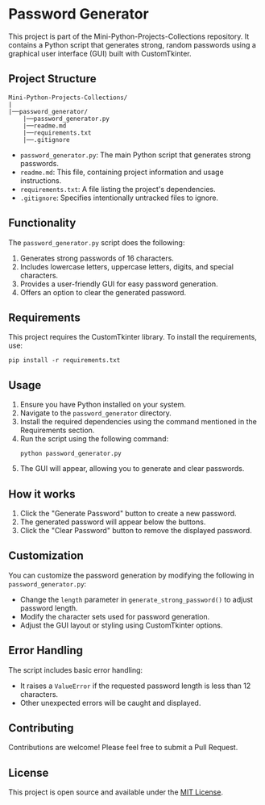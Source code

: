 # Password Generator

This project is part of the Mini-Python-Projects-Collections repository. It contains a Python script that generates strong, random passwords using a graphical user interface (GUI) built with CustomTkinter.

## Project Structure

```
Mini-Python-Projects-Collections/
|
|──password_generator/
    |──password_generator.py
    |──readme.md
    |──requirements.txt
    |──.gitignore
```

- `password_generator.py`: The main Python script that generates strong passwords.
- `readme.md`: This file, containing project information and usage instructions.
- `requirements.txt`: A file listing the project's dependencies.
- `.gitignore`: Specifies intentionally untracked files to ignore.

## Functionality

The `password_generator.py` script does the following:

1. Generates strong passwords of 16 characters.
2. Includes lowercase letters, uppercase letters, digits, and special characters.
3. Provides a user-friendly GUI for easy password generation.
4. Offers an option to clear the generated password.

## Requirements

This project requires the CustomTkinter library. To install the requirements, use:

```
pip install -r requirements.txt
```

## Usage

1. Ensure you have Python installed on your system.
2. Navigate to the `password_generator` directory.
3. Install the required dependencies using the command mentioned in the Requirements section.
4. Run the script using the following command:
   ```
   python password_generator.py
   ```
5. The GUI will appear, allowing you to generate and clear passwords.

## How it works

1. Click the "Generate Password" button to create a new password.
2. The generated password will appear below the buttons.
3. Click the "Clear Password" button to remove the displayed password.

## Customization

You can customize the password generation by modifying the following in `password_generator.py`:

- Change the `length` parameter in `generate_strong_password()` to adjust password length.
- Modify the character sets used for password generation.
- Adjust the GUI layout or styling using CustomTkinter options.

## Error Handling

The script includes basic error handling:

- It raises a `ValueError` if the requested password length is less than 12 characters.
- Other unexpected errors will be caught and displayed.

## Contributing

Contributions are welcome! Please feel free to submit a Pull Request.

## License

This project is open source and available under the [MIT License](../LICENSE).
